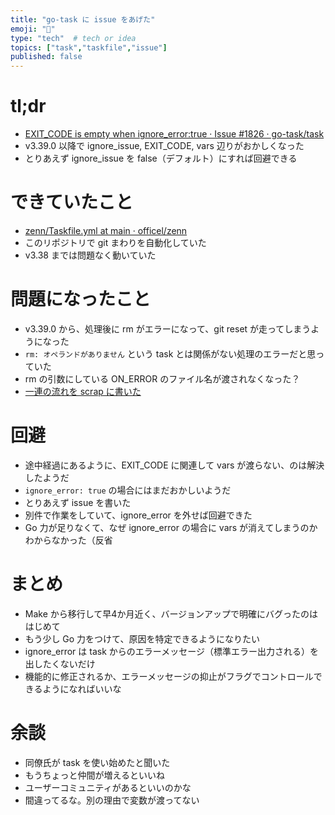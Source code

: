 ```yaml
---
title: "go-task に issue をあげた"
emoji: "🤔"
type: "tech"  # tech or idea
topics: ["task","taskfile","issue"]
published: false
---
```


# tl;dr

- [EXIT_CODE is empty when ignore_error:true · Issue #1826 · go-task/task](https://github.com/go-task/task/issues/1826)
- v3.39.0 以降で ignore_issue, EXIT_CODE, vars 辺りがおかしくなった
- とりあえず ignore_issue を false（デフォルト）にすれば回避できる

# できていたこと

- [zenn/Taskfile.yml at main · officel/zenn](https://github.com/officel/zenn/blob/main/Taskfile.yml#L176)
- このリポジトリで git まわりを自動化していた
- v3.38 までは問題なく動いていた

# 問題になったこと

- v3.39.0 から、処理後に rm がエラーになって、git reset が走ってしまうようになった
- `rm: オペランドがありません` という task とは関係がない処理のエラーだと思っていた
- rm の引数にしている ON_ERROR のファイル名が渡されなくなった？
- [一連の流れを scrap に書いた](https://zenn.dev/link/comments/7d0ee3b5f2f6fb)

# 回避

- 途中経過にあるように、EXIT_CODE に関連して vars が渡らない、のは解決したようだ
- `ignore_error: true` の場合にはまだおかしいようだ
- とりあえず issue を書いた
- 別件で作業をしていて、ignore_error を外せば回避できた
- Go 力が足りなくて、なぜ ignore_error の場合に vars が消えてしまうのかわからなかった（反省

# まとめ

- Make から移行して早4か月近く、バージョンアップで明確にバグったのははじめて
- もう少し Go 力をつけて、原因を特定できるようになりたい
- ignore_error は task からのエラーメッセージ（標準エラー出力される）を出したくないだけ
- 機能的に修正されるか、エラーメッセージの抑止がフラグでコントロールできるようになればいいな

# 余談

- 同僚氏が task を使い始めたと聞いた
- もうちょっと仲間が増えるといいね
- ユーザーコミュニティがあるといいのかな
- 間違ってるな。別の理由で変数が渡ってない
